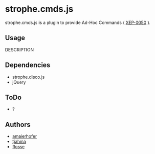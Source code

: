 # strophe.cmds.js

strophe.cmds.js is a plugin to provide Ad-Hoc Commands
( [XEP-0050](http://xmpp.org/extensions/xep-0050.html) ).

## Usage

DESCRIPTION

## Dependencies

- strophe.disco.js
- jQuery

## ToDo

- ?

## Authors

- [amaierhofer](https://github.com/amaierhofer)
- [tjahma](https://github.com/tjahma)
- [flosse](https://github.com/flosse)
